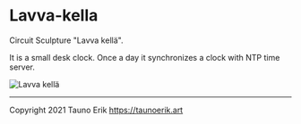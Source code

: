 # Lavva-kella
Circuit Sculpture "Lavva kellä".

It is a small desk clock. Once a day it synchronizes a clock with NTP time server.

![Lavva kellä](img/lavva-kellä-Tauno_Erik.jpg)
___

Copyright 2021 Tauno Erik https://taunoerik.art